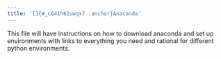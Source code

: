 ```yaml
---
title: '[]{#_c641h62uwqx7 .anchor}Anaconda'
---
```


This file will have instructions on how to download anaconda and set up
environments with links to everything you need and rational for
different python environments.
